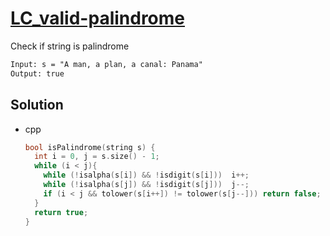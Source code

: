 # [LC_valid-palindrome](https://leetcode.com/problems/valid-palindrome)

Check if string is palindrome

```txt
Input: s = "A man, a plan, a canal: Panama"
Output: true
```

## Solution

* cpp

  ```cpp
  bool isPalindrome(string s) {
    int i = 0, j = s.size() - 1;
    while (i < j){
      while (!isalpha(s[i]) && !isdigit(s[i]))  i++;
      while (!isalpha(s[j]) && !isdigit(s[j]))  j--;
      if (i < j && tolower(s[i++]) != tolower(s[j--])) return false;
    }
    return true;
  }
  ```
